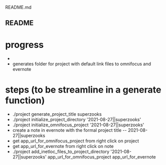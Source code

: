 README.md
## README

progress 
===
* 
* generates folder for project with default link files to omnifocus and evernote

steps (to be streamline in a generate function)
===
* ./project generate_project_title superzooks
* ./project initialize_project_directory '2021-08-27||superzooks'
* ./project initialize_omnifocus_project '2021-08-27||superzooks'
* create a note in evernote with the formal project title -- 2021-08-27||superzooks
* get app_url_for_omnifocus_project from right click on project
* get app_url_for_evernote from right click on note
* ./project add_inetloc_files_to_project_directory '2021-08-27||superzooks' app_url_for_omnifocus_project app_url_for_evernote



